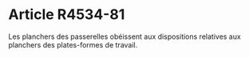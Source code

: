 # Article R4534-81

  
Les planchers des passerelles obéissent aux dispositions relatives aux planchers des plates-formes de travail.